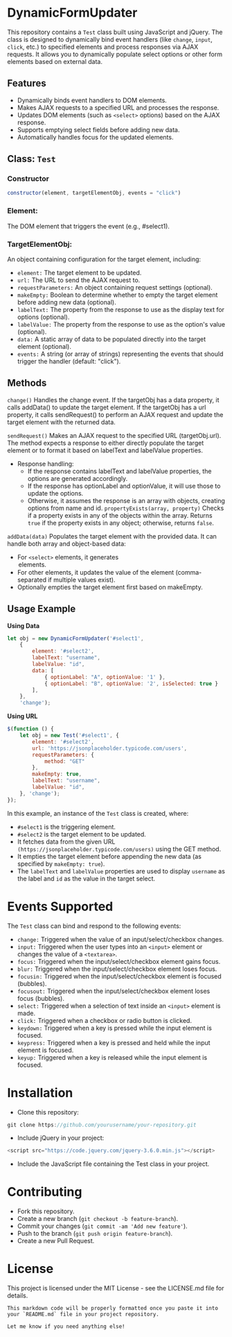 # **DynamicFormUpdater**

This repository contains a `Test` class built using JavaScript and jQuery. The class is designed to dynamically bind event handlers (like `change`, `input`, `click`, etc.) to specified elements and process responses via AJAX requests. It allows you to dynamically populate select options or other form elements based on external data.

## **Features**

- Dynamically binds event handlers to DOM elements.
- Makes AJAX requests to a specified URL and processes the response.
- Updates DOM elements (such as `<select>` options) based on the AJAX response.
- Supports emptying select fields before adding new data.
- Automatically handles focus for the updated elements.

## **Class: `Test`**

### **Constructor**

```js
constructor(element, targetElementObj, events = "click")
```



### **Element:** 
The DOM element that triggers the event (e.g., #select1).

### **TargetElementObj:**
An object containing configuration for the target element, including:

- `element:` The target element to be updated.
- ```url:``` The URL to send the AJAX request to.
- ```requestParameters:``` An object containing request settings (optional).
- ```makeEmpty:``` Boolean to determine whether to empty the target element before adding new data (optional).
- ```labelText:``` The property from the response to use as the display text for options (optional).
- ```labelValue:``` The property from the response to use as the option's value (optional).
- ```data:``` A static array of data to be populated directly into the target element (optional).
- ```events:``` A string (or array of strings) representing the events that should trigger the handler (default: "click").
## **Methods**
``change()``
Handles the change event. If the targetObj has a data property, it calls addData() to update the target element. If the targetObj has a url property, it calls sendRequest() to perform an AJAX request and update the target element with the returned data.

``sendRequest()``
Makes an AJAX request to the specified URL (targetObj.url). The method expects a response to either directly populate the target element or to format it based on labelText and labelValue properties.

- Response handling:
  - If the response contains labelText and labelValue properties, the options are generated accordingly.
  - If the response has optionLabel and optionValue, it will use those to update the options.
  - Otherwise, it assumes the response is an array with objects, creating options from name and id.
``propertyExists(array, property)``
Checks if a property exists in any of the objects within the array. Returns ``true`` if the property exists in any object; otherwise, returns ``false``.

``addData(data)``
Populates the target element with the provided data. It can handle both array and object-based data:

- For `<select>` elements, it generates <option> elements.
- For other elements, it updates the value of the element (comma-separated if multiple values exist).
- Optionally empties the target element first based on makeEmpty.
## **Usage Example**
**Using Data**
```js 
let obj = new DynamicFormUpdater('#select1',
    {
        element: '#select2',
        labelText: "username",
        labelValue: "id",
        data: [
            { optionLabel: "A", optionValue: '1' },
            { optionLabel: "B", optionValue: '2', isSelected: true }
        ],
    },
    'change');
```
**Using URL**
```js
$(function () {
    let obj = new Test('#select1', {
        element: '#select2',
        url: 'https://jsonplaceholder.typicode.com/users',
        requestParameters: {
            method: "GET"
        },
        makeEmpty: true,
        labelText: "username",
        labelValue: "id",
    }, 'change');
});
```
In this example, an instance of the `Test` class is created, where:

- `#select1` is the triggering element.
- `#select2` is the target element to be updated.
- It fetches data from the given URL ``(https://jsonplaceholder.typicode.com/users)`` using the GET method.
- It empties the target element before appending the new data (as specified by `makeEmpty: true`).
- The `labelText` and `labelValue` properties are used to display `username` as the label and `id` as the value in the target select.
#
# **Events Supported**
The `Test` class can bind and respond to the following events:

- `change:` Triggered when the value of an input/select/checkbox changes.
- `input:` Triggered when the user types into an `<input>` element or changes the value of a `<textarea>`.
- `focus:` Triggered when the input/select/checkbox element gains focus.
- `blur:` Triggered when the input/select/checkbox element loses focus.
- `focusin:` Triggered when the input/select/checkbox element is focused (bubbles).
- `focusout:` Triggered when the input/select/checkbox element loses focus (bubbles).
- `select:` Triggered when a selection of text inside an `<input>` element is made.
- `click:` Triggered when a checkbox or radio button is clicked.
- `keydown:` Triggered when a key is pressed while the input element is focused.
- `keypress:` Triggered when a key is pressed and held while the input element is focused.
- `keyup:` Triggered when a key is released while the input element is focused.
#
# **Installation**
- Clone this repository:

```js
git clone https://github.com/yourusername/your-repository.git
```
- Include jQuery in your project:

```js
<script src="https://code.jquery.com/jquery-3.6.0.min.js"></script>
```
- Include the JavaScript file containing the Test class in your project.

#

# **Contributing**
- Fork this repository.
- Create a new branch (``git checkout -b feature-branch``).
- Commit your changes (``git commit -am 'Add new feature'``).
- Push to the branch (``git push origin feature-branch``).
- Create a new Pull Request.
# **License**
This project is licensed under the MIT License - see the LICENSE.md file for details.


```
This markdown code will be properly formatted once you paste it into your `README.md` file in your project repository.

Let me know if you need anything else!
```

